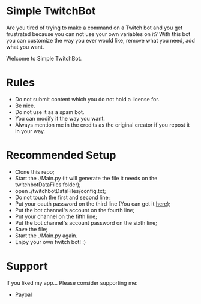 # Simple TwitchBot
Are you tired of trying to make a command on a Twitch bot and you get frustrated because you can not use your own variables on it?
With this bot you can customize the way you ever would like, remove what you need, add what you want.

Welcome to Simple TwitchBot.

# Rules
* Do not submit content which you do not hold a license for.
* Be nice.
* Do not use it as a spam bot.
* You can modify it the way you want.
* Always mention me in the credits as the original creator if you repost it in your way.

# Recommended Setup
* Clone this repo;
* Start the ./Main.py (It will generate the file it needs on the twitchbotDataFiles folder);
* open ./twitchbotDataFiles/config.txt;
* Do not touch the first and second line;
* Put your oauth password on the third line (You can get it [here](https://twitchapps.com/tmi/));
* Put the bot channel's account on the fourth line;
* Put your channel on the fifth line;
* Put the bot channel's account password on the sixth line;
* Save the file;
* Start the ./Main.py again.
* Enjoy your own twitch bot! :)

# Support
If you liked my app...
Please consider supporting me:
* [Paypal](https://streamelements.com/christopherldo/tip)
